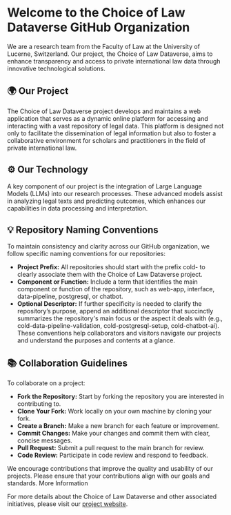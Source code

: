 # Welcome to the Choice of Law Dataverse GitHub Organization

We are a research team from the Faculty of Law at the University of Lucerne, Switzerland. Our project, the Choice of Law Dataverse, aims to enhance transparency and access to private international law data through innovative technological solutions.

## 🌍 Our Project
The Choice of Law Dataverse project develops and maintains a web application that serves as a dynamic online platform for accessing and interacting with a vast repository of legal data. This platform is designed not only to facilitate the dissemination of legal information but also to foster a collaborative environment for scholars and practitioners in the field of private international law.

## ⚙️ Our Technology
A key component of our project is the integration of Large Language Models (LLMs) into our research processes. These advanced models assist in analyzing legal texts and predicting outcomes, which enhances our capabilities in data processing and interpretation.

## 💡 Repository Naming Conventions
To maintain consistency and clarity across our GitHub organization, we follow specific naming conventions for our repositories:
- **Project Prefix:** All repositories should start with the prefix cold- to clearly associate them with the Choice of Law Dataverse project.
- **Component or Function:** Include a term that identifies the main component or function of the repository, such as web-app, interface, data-pipeline, postgresql, or chatbot.
- **Optional Descriptor:** If further specificity is needed to clarify the repository’s purpose, append an additional descriptor that succinctly summarizes the repository's main focus or the aspect it deals with (e.g., cold-data-pipeline-validation, cold-postgresql-setup, cold-chatbot-ai).
These conventions help collaborators and visitors navigate our projects and understand the purposes and contents at a glance.

## 📚 Collaboration Guidelines
To collaborate on a project:

- **Fork the Repository:** Start by forking the repository you are interested in contributing to.
- **Clone Your Fork:** Work locally on your own machine by cloning your fork.
- **Create a Branch:** Make a new branch for each feature or improvement.
- **Commit Changes:** Make your changes and commit them with clear, concise messages.
- **Pull Request:** Submit a pull request to the main branch for review.
- **Code Review:** Participate in code review and respond to feedback.

We encourage contributions that improve the quality and usability of our projects. Please ensure that your contributions align with our goals and standards.
More Information

For more details about the Choice of Law Dataverse and other associated initiatives, please visit our [project website](https://www.choiceoflawdataverse.com/).





<!--

**Here are some ideas to get you started:**

🙋‍♀️ A short introduction - what is your organization all about?
🌈 Contribution guidelines - how can the community get involved?
👩‍💻 Useful resources - where can the community find your docs? Is there anything else the community should know?
🍿 Fun facts - what does your team eat for breakfast?
🧙 Remember, you can do mighty things with the power of [Markdown](https://docs.github.com/github/writing-on-github/getting-started-with-writing-and-formatting-on-github/basic-writing-and-formatting-syntax)
-->
